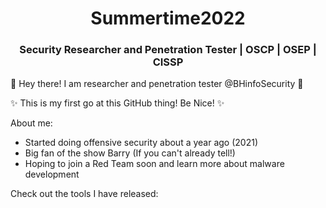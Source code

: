 
<h1 align="center"><b>Summertime2022</b></h1>
<h3 align="center">Security Researcher and Penetration Tester | OSCP | OSEP | CISSP </h3>

👋 Hey there! I am researcher and penetration tester @BHinfoSecurity 👋

✨ This is my first go at this GitHub thing! Be Nice! ✨

About me:

- Started doing offensive security about a year ago (2021)
- Big fan of the show Barry (If you can't already tell!)
- Hoping to join a Red Team soon and learn more about malware development

Check out the tools I have released:

<!---
Summertime2022/Summertime2022 is a ✨ special ✨ repository because its `README.md` (this file) appears on your GitHub profile.
You can click the Preview link to take a look at your changes.
--->
